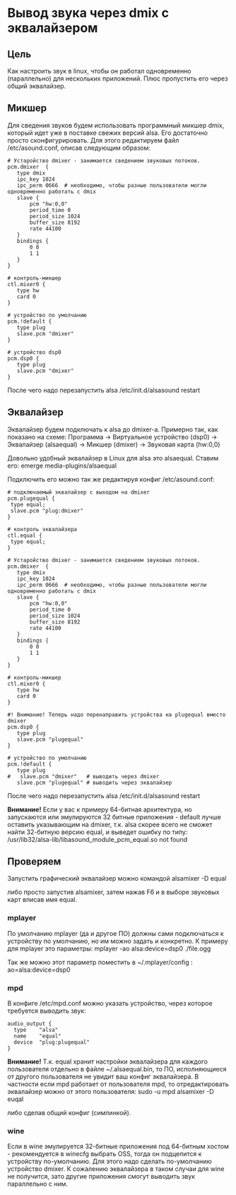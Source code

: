 #  Вывод звука через dmix с эквалайзером

##  Цель
Как настроить звук в linux, чтобы он работал одновременно (параллельно) для нескольких приложений. Плюс пропустить его через общий эквалайзер.
##  Микшер
Для сведения звуков будем использовать программный микшер dmix, который идет уже в поставке свежих версий alsa. Его достаточно просто сконфигурировать. Для этого редактируем файл /etc/asound.conf, описав следующим образом:
```
# Устаройство dmixer - занимается сведением звуковых потоков.
pcm.dmixer  {
   type dmix
   ipc_key 1024
   ipc_perm 0666  # необходимо, чтобы разные пользователи могли одновременно работать с dmix
   slave {
       pcm "hw:0,0"
       period_time 0
       period_size 1024
       buffer_size 8192
       rate 44100
   }
   bindings {
       0 0
       1 1
   }
}

# контроль-микшер
ctl.mixer0 {
   type hw
   card 0
}

# устройство по умолчанию
pcm.!default {
   type plug
   slave.pcm "dmixer"
}

# устройство dsp0
pcm.dsp0 {
   type plug
   slave.pcm "dmixer"
}
```
После чего надо перезапустить alsa
  /etc/init.d/alsasound restart
##  Эквалайзер
Эквалайзер будем подключать к alsa до dmixer-а. Примерно так, как показано на схеме:
  Программа -> Виртуальное устройство (dsp0) -> Эквалайзер (alsaequal) -> Микшер (dmixer) -> Звуковая карта (hw:0,0)

Довольно удобный эквалайзер в Linux для alsa это alsaequal. Ставим его:
  emerge media-plugins/alsaequal

Подключить его можно так же редактируя конфиг /etc/asound.conf:
```
# подключаемый эквалайзер с выходом на dmixer
pcm.plugequal {
 type equal;
 slave.pcm "plug:dmixer"
}

# контроль эквалайзера
ctl.equal {
 type equal;
}

# Устаройство dmixer - занимается сведением звуковых потоков.
pcm.dmixer  {
   type dmix
   ipc_key 1024
   ipc_perm 0666  # необходимо, чтобы разные пользователи могли одновременно работать с dmix
   slave {
       pcm "hw:0,0"
       period_time 0
       period_size 1024
       buffer_size 8192
       rate 44100
   }
   bindings {
       0 0
       1 1
   }
}

# контроль-микшер
ctl.mixer0 {
   type hw
   card 0
}

#! Внимание! Теперь надо перенаправить устройства на plugequal вместо dmixer
pcm.dsp0 {
   type plug
   slave.pcm "plugequal"
}

# устройство по умолчанию
pcm.!default {
   type plug
#   slave.pcm "dmixer"   # выводить через dmixer
   slave.pcm "plugequal" # выводить через эквалайзер
```
После чего надо перезапустить alsa
  /etc/init.d/alsasound restart

**Внимание!** Если у вас к примеру 64-битная архитектура, но запускаются или эмулируются 32 битные приложения - default лучше оставить указывающим на dmixer, т.к. alsa скорее всего не сможет найти 32-битную версию equal, и выведет ошибку по типу:
  /usr/lib32/alsa-lib/libasound_module_pcm_equal.so not found

##  Проверяем
Запустить графический эквалайзер можно командой
  alsamixer -D equal

либо просто запустив alsamixer, затем нажав F6 и в выборе звуковых карт вписав имя equal.
###  mplayer
По умолчанию mplayer (да и другое ПО) должны сами подключаться к устройству по умолчанию, но им можно задать и конкретно. К примеру для mplayer это параметры:
  mplayer -ao alsa:device=dsp0 ./file.ogg

Так же можно этот параметр поместить в ~/.mplayer/config :
  ao=alsa:device=dsp0
###  mpd
В конфиге /etc/mpd.conf можно указать устройство, через которое требуется выводить звук:
```
audio_output {
  type    "alsa"
  name    "equal"
  device  "plug:plugequal"
}
```
**Внимание!** Т.к. equal хранит настройки эквалайзера для каждого пользователя отдельно в файле ~/.alsaequal.bin, то ПО, исполняющиеся от другого пользователя не увидит ваш конфиг эквалайзера. В частности если mpd работает от пользователя mpd, то отредактировать эквалайзер можно от этого пользователя:
  sudo -u mpd alsamixer -D euqal

либо сделав общий конфиг (симлинкой).
###  wine
Если в wine эмулируется 32-битные приложения под 64-битным хостом - рекомендуется в winecfg выбрать OSS, тогда он подцепится к устройству по-умолчанию. Для этого надо сделать по-умолчанию устройство dmixer. К сожалению эквалайзера в таком случаи для wine не получится, зато другие приложения смогут выводить звук параллельно с ним.
